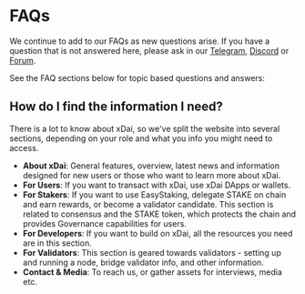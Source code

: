 # FAQs

We continue to add to our FAQs as new questions arise. If you have a question that is not answered here, please ask in our [Telegram](https://t.me/xdaistable), [Discord](https://discord.gg/mPJ9zkq) or [Forum](https://www.xdaichain.com/about-xdai/use-cases/stable-platform-for-smart-contracts).

See the FAQ sections below for topic based questions and answers:

## How do I find the information I need? <a id="how-do-i-find-the-information-i-need"></a>

There is a lot to know about xDai, so we've split the website into several sections, depending on your role and what you info you might need to access.

* **About xDai**: General features, overview, latest news and information designed for new users or those who want to learn more about xDai.
* **For Users**: If you want to transact with xDai, use xDai DApps or wallets.
* **For Stakers**: If you want to use EasyStaking, delegate STAKE on chain and earn rewards, or become a validator candidate. This section is related to consensus and the STAKE token, which protects the chain and provides Governance capabilities for users.
* **For Developers**: If you want to build on xDai, all the resources you need are in this section.
* **For Validators**: This section is geared towards validators - setting up and running a node, bridge validator info, and other information.
* **Contact & Media**: To reach us, or gather assets for interviews, media etc.

​

​

​

​

